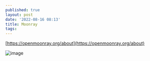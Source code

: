 ```yaml
---
published: true
layout: post
date: '2022-08-16 08:13'
title: Moonray
tags: 
---
```

[https://openmoonray.org/about](https://openmoonray.org/about)

![image](https://openmoonray.org/images/aovs.png)
